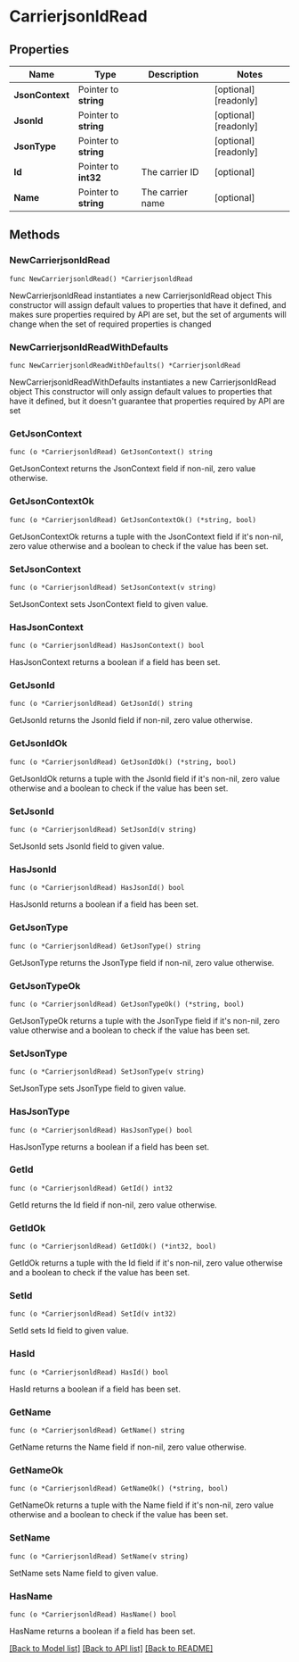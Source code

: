 # CarrierjsonldRead

## Properties

Name | Type | Description | Notes
------------ | ------------- | ------------- | -------------
**JsonContext** | Pointer to **string** |  | [optional] [readonly] 
**JsonId** | Pointer to **string** |  | [optional] [readonly] 
**JsonType** | Pointer to **string** |  | [optional] [readonly] 
**Id** | Pointer to **int32** | The carrier ID | [optional] 
**Name** | Pointer to **string** | The carrier name | [optional] 

## Methods

### NewCarrierjsonldRead

`func NewCarrierjsonldRead() *CarrierjsonldRead`

NewCarrierjsonldRead instantiates a new CarrierjsonldRead object
This constructor will assign default values to properties that have it defined,
and makes sure properties required by API are set, but the set of arguments
will change when the set of required properties is changed

### NewCarrierjsonldReadWithDefaults

`func NewCarrierjsonldReadWithDefaults() *CarrierjsonldRead`

NewCarrierjsonldReadWithDefaults instantiates a new CarrierjsonldRead object
This constructor will only assign default values to properties that have it defined,
but it doesn't guarantee that properties required by API are set

### GetJsonContext

`func (o *CarrierjsonldRead) GetJsonContext() string`

GetJsonContext returns the JsonContext field if non-nil, zero value otherwise.

### GetJsonContextOk

`func (o *CarrierjsonldRead) GetJsonContextOk() (*string, bool)`

GetJsonContextOk returns a tuple with the JsonContext field if it's non-nil, zero value otherwise
and a boolean to check if the value has been set.

### SetJsonContext

`func (o *CarrierjsonldRead) SetJsonContext(v string)`

SetJsonContext sets JsonContext field to given value.

### HasJsonContext

`func (o *CarrierjsonldRead) HasJsonContext() bool`

HasJsonContext returns a boolean if a field has been set.

### GetJsonId

`func (o *CarrierjsonldRead) GetJsonId() string`

GetJsonId returns the JsonId field if non-nil, zero value otherwise.

### GetJsonIdOk

`func (o *CarrierjsonldRead) GetJsonIdOk() (*string, bool)`

GetJsonIdOk returns a tuple with the JsonId field if it's non-nil, zero value otherwise
and a boolean to check if the value has been set.

### SetJsonId

`func (o *CarrierjsonldRead) SetJsonId(v string)`

SetJsonId sets JsonId field to given value.

### HasJsonId

`func (o *CarrierjsonldRead) HasJsonId() bool`

HasJsonId returns a boolean if a field has been set.

### GetJsonType

`func (o *CarrierjsonldRead) GetJsonType() string`

GetJsonType returns the JsonType field if non-nil, zero value otherwise.

### GetJsonTypeOk

`func (o *CarrierjsonldRead) GetJsonTypeOk() (*string, bool)`

GetJsonTypeOk returns a tuple with the JsonType field if it's non-nil, zero value otherwise
and a boolean to check if the value has been set.

### SetJsonType

`func (o *CarrierjsonldRead) SetJsonType(v string)`

SetJsonType sets JsonType field to given value.

### HasJsonType

`func (o *CarrierjsonldRead) HasJsonType() bool`

HasJsonType returns a boolean if a field has been set.

### GetId

`func (o *CarrierjsonldRead) GetId() int32`

GetId returns the Id field if non-nil, zero value otherwise.

### GetIdOk

`func (o *CarrierjsonldRead) GetIdOk() (*int32, bool)`

GetIdOk returns a tuple with the Id field if it's non-nil, zero value otherwise
and a boolean to check if the value has been set.

### SetId

`func (o *CarrierjsonldRead) SetId(v int32)`

SetId sets Id field to given value.

### HasId

`func (o *CarrierjsonldRead) HasId() bool`

HasId returns a boolean if a field has been set.

### GetName

`func (o *CarrierjsonldRead) GetName() string`

GetName returns the Name field if non-nil, zero value otherwise.

### GetNameOk

`func (o *CarrierjsonldRead) GetNameOk() (*string, bool)`

GetNameOk returns a tuple with the Name field if it's non-nil, zero value otherwise
and a boolean to check if the value has been set.

### SetName

`func (o *CarrierjsonldRead) SetName(v string)`

SetName sets Name field to given value.

### HasName

`func (o *CarrierjsonldRead) HasName() bool`

HasName returns a boolean if a field has been set.


[[Back to Model list]](../README.md#documentation-for-models) [[Back to API list]](../README.md#documentation-for-api-endpoints) [[Back to README]](../README.md)


